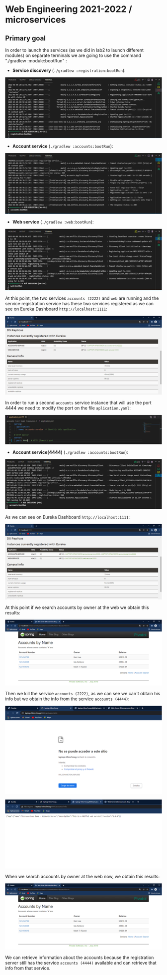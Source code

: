 # Web Engineering 2021-2022 / microservices

## Primary goal

In order to launch the services (as we did in lab2 to launch different modules) on separate terminals we are going to use the command "./gradlew :module:bootRun" :

* **Service discovery** (`./gradlew :registration:bootRun`):
  
![Alt text](/img/registrationTerminal.PNG?raw=true "Registration service")

* **Account service** (`./gradlew :accounts:bootRun`):
  
![Alt text](/img/accountsTerminal.PNG?raw=true "Accounts service on port 2222")

* **Web service** (`./gradlew :web:bootRun`):

![Alt text](/img/webTerminal.PNG?raw=true "Web service")

At this point, the two services `accounts (2222)` and `web` are running and the service registration service has these two services registered as we can see on Eureka Dashboard `http://localhost:1111`:

![Alt text](/img/registrationDashboard.PNG?raw=true "Eureka dashboard")

In order to run a second `accounts` service instance that will use the port 4444 we need to modify the port on the file `aplication.yaml`:

![Alt text](/img/cambiosAccount.PNG?raw=true "Changes on Account (application.yaml)")

* **Account service(4444)** (`./gradlew :accounts:bootRun`):

![Alt text](/img/accountsTerminal2.PNG?raw=true "Accounts service on port 4444")

As we can see on Eureka Dashboard `http://localhost:1111`:

![Alt text](/img/registrationDashboard2.PNG?raw=true "Eureka dashboard")

At this point if we search accounts by owner at the web we obtain this results:

![Alt text](/img/accountsDashboard1.PNG?raw=true "Web accounts info dashboard")

Then we kill the service `accounts (2222)`, as we can see we can´t obtain his info but we obtain the 
info from the service `accounts (4444)`:

![Alt text](/img/2222no.PNG?raw=true "Accounts 2222 info")

![Alt text](/img/4444si.PNG?raw=true "Accounts 4444 info")

When we search accounts by owner at the web now, we obtain this results:

![Alt text](/img/accountsDashboard1.PNG?raw=true "Web accounts info dashboard")

We can retrieve information about the accounts because the registration server still has the service `accounts (4444)` available and can retrieve that info from that service.




